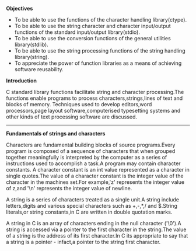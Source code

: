 **Objectives**

- To be able to use the functions of the character handling library(ctype).
- To be able to use the string character and character input/output functions of the standard input/output library(stdio).
- To be able to use the conversion functions of the general utilities library(stdlib).
- To be able to use the string processing functions of the string handling library(string).
- To appreciate the power of function libraries as a means of achieving software reusability.

**Introduction**

C standard library functions facilitate string and character processing.The functions enable programs to process characters,strings,lines of text and blocks of memory.
Techniques used to develop editors,word processors,page layout software,computerised typesetting systems and other kinds of text processing software are discussed.

--- 

**Fundamentals of strings and characters**

Characters are fundamental building blocks of source programs.Every program is composed of a sequence of characters that when grouped together meaningfully is interpreted by the computer as a series of instructions used to accomplish a task.A program may contain character constants.
A character constant is an int value represented as a character in single quotes.The value of a character constant is the integer value of the character in the machines set.For example,'z' represents the integer value of z,and '\n' represents the integer value of newline.

A string is a series of characters treated as a single unit.A string include letters,digits and various special characters such as +,-,*,/ and $.String literals,or string constants,in C are written in double quotation marks.

A string in C is an array of characters ending in the null character ('\0').A string is accessed via a pointer to the first character in the string.The value of a string is the address of its first character.In C its appropriate to say that a string is a pointer - infact,a pointer to the string first character.